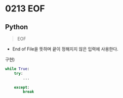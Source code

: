# 0213 EOF

## Python

> EOF
> 
- End of File을 뜻하며 끝이 정해지지 않은 입력에 사용한다.

구현)

```python
while True:
	try:
	    ...
	
	except:
	    break
```
